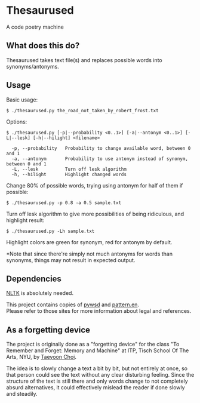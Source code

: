 Thesaurused
===========
A code poetry machine

## What does this do?
Thesaurused takes text file(s) and replaces possible words into synonyms/antonyms.

## Usage
Basic usage:

	$ ./thesaurused.py the_road_not_taken_by_robert_frost.txt

Options:

	$ ./thesaurused.py [-p|--probability <0..1>] [-a|--antonym <0..1>] [-L|--lesk] [-h|--hilight] <filename>

	  -p, --probability   Probability to change available word, between 0 and 1
	  -a, --antonym       Probability to use antonym instead of synonym, between 0 and 1
	  -L, --lesk          Turn off lesk algorithm
	  -h, --hilight       Highlight changed words

Change 80% of possible words, trying using antonym for half of them if possible:

	$ ./thesaurused.py -p 0.8 -a 0.5 sample.txt

Turn off lesk algorithm to give more possibilities of being ridiculous, and highlight result:

	$ ./thesaurused.py -Lh sample.txt

Highlight colors are green for synonym, red for antonym by default.

*Note that since there're simply not much antonyms for words than synonyms, things may not result in expected output.

## Dependencies
[NLTK](http://www.nltk.org/install.html) is absolutely needed.

This project contains copies of [pywsd](https://github.com/alvations/pywsd) and [pattern.en](http://www.clips.ua.ac.be/pages/pattern-en).  
Please refer to those sites for more information about legal and references.

## As a forgetting device

The project is originally done as a "forgetting device" for the class "To Remember and Forget: Memory and Machine" at ITP, Tisch School Of The Arts, NYU, by [Taeyoon Choi](http://taeyoonchoi.com).

The idea is to slowly change a text a bit by bit, but not entirely at once, so that person could see the text without any clear disturbing feeling. Since the structure of the text is still there and only words change to not completely absurd alternatives, it could effectively mislead the reader if done slowly and steadily.